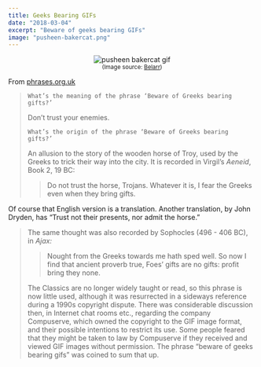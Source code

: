 ```yaml
---
title: Geeks Bearing GIFs
date: "2018-03-04"
excerpt: "Beware of geeks bearing GIFs"
image: "pusheen-bakercat.png"
---
```


<div style="margin: 0 auto"><figure style="text-align: center">
<img src="/gif/pusheen-bakercat.gif"
  alt="pusheen bakercat gif" /><br />
<figcaption>
<small>(Image source: <a href="https://belarr.com/bakercat/">Belarr</a>)</small>
</figcaption>
</figure></div>

From [phrases.org.uk](https://www.phrases.org.uk/meanings/beware-of-greeks-bearing-gifts.html)

> `What’s the meaning of the phrase ‘Beware of Greeks bearing gifts?’`
>
> Don’t trust your&nbsp;enemies.
>
> `What’s the origin of the phrase ‘Beware of Greeks bearing gifts?’`
>
> An allusion to the story of the wooden horse of Troy, used by the Greeks to trick their way into the city. It is recorded in Virgil’s *Aeneid*, Book 2, 19&nbsp;BC:
>
> > Do not trust the horse, Trojans. Whatever it is, I fear the Greeks even when they bring&nbsp;gifts.
>
Of course that English version is a translation. Another translation, by John Dryden, has “Trust not their presents, nor admit the&nbsp;horse.”
>
> The same thought was also recorded by Sophocles (496 - 406 BC), in&nbsp;*Ajax:*
>
> > Nought from the Greeks towards me hath sped well.
> > So now I find that ancient proverb true,
> > Foes’ gifts are no gifts: profit bring they&nbsp;none.
>
> The Classics are no longer widely taught or read, so this phrase is now little used, although it was resurrected in a sideways reference during a 1990s copyright dispute. There was considerable discussion then, in Internet chat rooms etc., regarding the company Compuserve, which owned the copyright to the GIF image format, and their possible intentions to restrict its use. Some people feared that they might be taken to law by Compuserve if they received and viewed GIF images without permission. The phrase “beware of geeks bearing gifs” was coined to sum that&nbsp;up.
